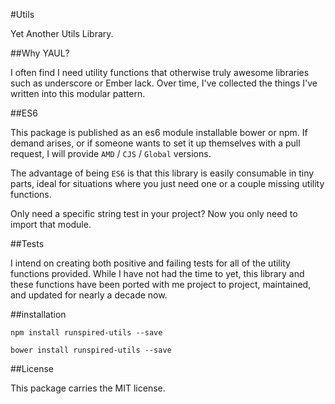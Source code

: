 #Utils

Yet Another Utils Library.

##Why YAUL?

I often find I need utility functions that otherwise truly awesome libraries
such as underscore or Ember lack.  Over time, I've collected the things I've written
into this modular pattern.

##ES6

This package is published as an es6 module installable bower or npm.
If demand arises, or if someone wants to set it up themselves with a pull request,
I will provide `AMD` / `CJS` / `Global` versions.

The advantage of being `ES6` is that this library is easily consumable in tiny parts, ideal
for situations where you just need one or a couple missing utility functions.

Only need a specific string test in your project?  Now you only need to import that module.

##Tests

I intend on creating both positive and failing tests for all of the utility functions provided.
While I have not had the time to yet, this library and these functions have been ported with me
project to project, maintained, and updated for nearly a decade now.

##installation

`npm install runspired-utils --save`

`bower install runspired-utils --save`

##License

This package carries the MIT license.